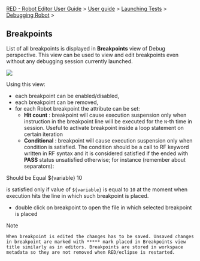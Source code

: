[RED - Robot Editor User Guide](index.md) > [User
guide](user_guide/user_guide.md) > [Launching
Tests](user_guide/launching.md) > [Debugging
Robot](user_guide/launching/debug.md) >

## Breakpoints

List of all breakpoints is displayed in **Breakpoints** view of Debug
perspective. This view can be used to view and edit breakpoints even without
any debugging session currently launched.

![](images/debug_breakpoints.png)

Using this view:

  * each breakpoint can be enabled/disabled, 
  * each breakpoint can be removed, 
  * for each Robot breakpoint the attribute can be set: 
    * **Hit count** : breakpoint will cause execution suspension only when instruction in the breakpoint line will be executed for the `N`-th time in session. Useful to activate breakpoint inside a loop statement on certain iteration 
    * **Conditional** : breakpoint will cause execution suspension only when condition is satisfied. The condition should be a call to RF keyword written in RF syntax and it is considered satisfied if the ended with **PASS** status unsatisfied otherwise; for instance (remember about separators): 

Should be Equal    ${variable}    10

is satisfied only if value of `${variable}` is equal to `10` at the moment
when execution hits the line in which such breakpoint is placed.

  * double click on breakpoint to open the file in which selected breakpoint is placed 

  

Note

    When breakpoint is edited the changes has to be saved. Unsaved changes in breakpoint are marked with ***** mark placed in Breakpoints view title similarly as in editors. Breakpoints are stored in workspace metadata so they are not removed when RED/eclipse is restarted. 

